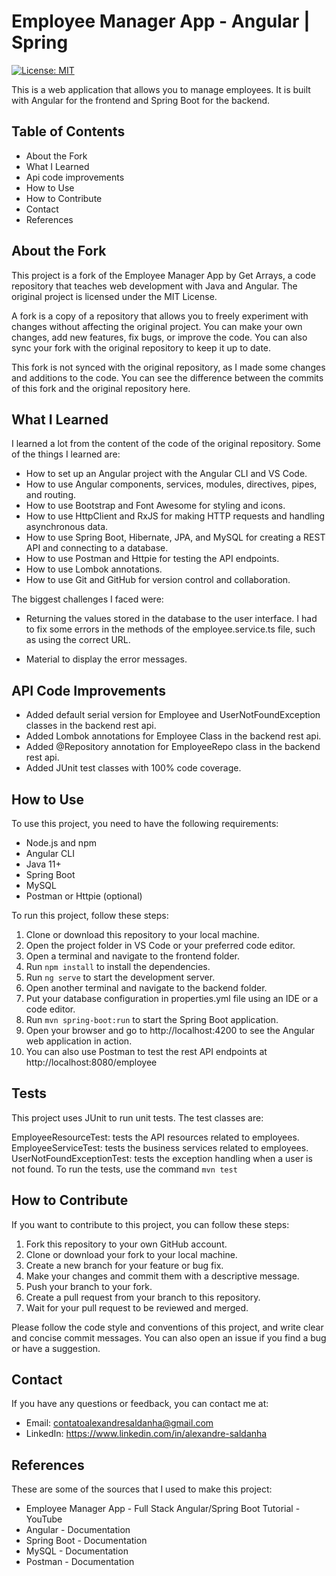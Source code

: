# Employee Manager App - Angular | Spring
[![License: MIT](https://img.shields.io/badge/License-MIT-yellow.svg)](https://opensource.org/licenses/MIT)

This is a web application that allows you to manage employees. It is built with Angular for the frontend and Spring Boot for the backend.

## Table of Contents

- About the Fork
- What I Learned
- Api code improvements
- How to Use
- How to Contribute
- Contact
- References

## About the Fork

This project is a fork of the Employee Manager App by Get Arrays, a code repository that teaches web development with Java and Angular. The original project is licensed under the MIT License.

A fork is a copy of a repository that allows you to freely experiment with changes without affecting the original project. You can make your own changes, add new features, fix bugs, or improve the code. You can also sync your fork with the original repository to keep it up to date.

This fork is not synced with the original repository, as I made some changes and additions to the code. You can see the difference between the commits of this fork and the original repository here.

## What I Learned

I learned a lot from the content of the code of the original repository. Some of the things I learned are:

- How to set up an Angular project with the Angular CLI and VS Code.
- How to use Angular components, services, modules, directives, pipes, and routing.
- How to use Bootstrap and Font Awesome for styling and icons.
- How to use HttpClient and RxJS for making HTTP requests and handling asynchronous data.
- How to use Spring Boot, Hibernate, JPA, and MySQL for creating a REST API and connecting to a database.
- How to use Postman and Httpie for testing the API endpoints.
- How to use Lombok annotations.
- How to use Git and GitHub for version control and collaboration.

The biggest challenges I faced were:

- Returning the values stored in the database to the user interface. I had to fix some errors in the methods of the employee.service.ts file, such as using the correct URL.

- Material to display the error messages.

## API Code Improvements

- Added default serial version for Employee and UserNotFoundException classes in the backend rest api.
- Added Lombok annotations for Employee Class in the backend rest api.
- Added @Repository annotation for EmployeeRepo class in the backend rest api.
- Added JUnit test classes with 100% code coverage.

## How to Use

To use this project, you need to have the following requirements:

- Node.js and npm
- Angular CLI
- Java 11+
- Spring Boot
- MySQL
- Postman or Httpie (optional)

To run this project, follow these steps:

1. Clone or download this repository to your local machine.
2. Open the project folder in VS Code or your preferred code editor.
3. Open a terminal and navigate to the frontend folder.
4. Run `npm install` to install the dependencies.
5. Run `ng serve` to start the development server.
6. Open another terminal and navigate to the backend folder.
7. Put your database configuration in properties.yml file using an IDE or a code editor.
8. Run `mvn spring-boot:run` to start the Spring Boot application.
9. Open your browser and go to http://localhost:4200 to see the Angular web application in action.
10. You can also use Postman to test the rest API endpoints at http://localhost:8080/employee

## Tests

This project uses JUnit to run unit tests. The test classes are:

EmployeeResourceTest: tests the API resources related to employees.
EmployeeServiceTest: tests the business services related to employees.
UserNotFoundExceptionTest: tests the exception handling when a user is not found.
To run the tests, use the command `mvn test`  

## How to Contribute

If you want to contribute to this project, you can follow these steps:

1. Fork this repository to your own GitHub account.
2. Clone or download your fork to your local machine.
3. Create a new branch for your feature or bug fix.
4. Make your changes and commit them with a descriptive message.
5. Push your branch to your fork.
6. Create a pull request from your branch to this repository.
7. Wait for your pull request to be reviewed and merged.

Please follow the code style and conventions of this project, and write clear and concise commit messages. You can also open an issue if you find a bug or have a suggestion.

## Contact

If you have any questions or feedback, you can contact me at:

- Email: contatoalexandresaldanha@gmail.com
- LinkedIn: https://www.linkedin.com/in/alexandre-saldanha

## References

These are some of the sources that I used to make this project:

- Employee Manager App - Full Stack Angular/Spring Boot Tutorial - YouTube
- Angular - Documentation
- Spring Boot - Documentation
- MySQL - Documentation
- Postman - Documentation

